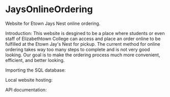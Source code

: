 # JaysOnlineOrdering
Website for Etown Jays Nest online ordering.

Introduction:
This website is desgined to be a place where students or even staff of Elizabethtown College can access and place an order online to be fulfilled at the Etown Jay's Nest for pickup. The current method for online ordering takes way too many steps to complete and is not very good looking. Our goal is to make the ordering process much more convenient, efficient, and better looking.

Importing the SQL database:

Local website hosting:

API documentation:

